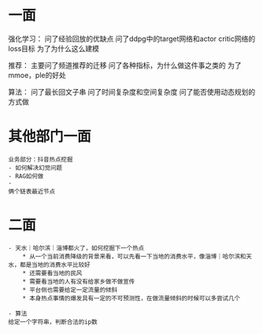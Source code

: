 # 一面
强化学习：
    问了经验回放的优缺点
    问了ddpg中的target网络和actor critic网络的loss目标
    为了为什么这么建模

推荐：
    主要问了频道推荐的迁移
    问了各种指标，为什么做这件事之类的
    为了mmoe，ple的好处
    

算法：
    问了最长回文子串
    问了时间复杂度和空间复杂度
    问了能否使用动态规划的方式做

# 其他部门一面
    业务部分：抖音热点挖掘
    - 如何解决幻觉问题
    - RAG如何做
    - 
    俩个链表最近节点    



# 二面
    

    - 天水｜哈尔滨｜淄博都火了，如何挖掘下一个热点
        * 从一个当前消费降级的背景来看，可以先看一下当地的消费水平，像淄博｜哈尔滨和天水，都是当地的消费水平比较好
        * 还需要看当地的民风
        * 需要看当地的人有没有给家乡做不做宣传
        * 平台侧也需要给定一定流量的倾斜
        * 本身热点事情的爆发具有一定的不可预测性，在做流量倾斜的时候可以多尝试几个

    - 算法
    给定一个字符串，判断合法的ip数
